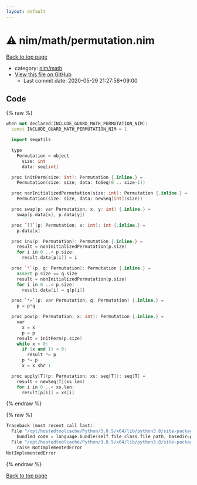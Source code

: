 ```yaml
---
layout: default
---
```


<!-- mathjax config similar to math.stackexchange -->
<script type="text/javascript" async
  src="https://cdnjs.cloudflare.com/ajax/libs/mathjax/2.7.5/MathJax.js?config=TeX-MML-AM_CHTML">
</script>
<script type="text/x-mathjax-config">
  MathJax.Hub.Config({
    TeX: { equationNumbers: { autoNumber: "AMS" }},
    tex2jax: {
      inlineMath: [ ['$','$'] ],
      processEscapes: true
    },
    "HTML-CSS": { matchFontHeight: false },
    displayAlign: "left",
    displayIndent: "2em"
  });
</script>

<script type="text/javascript" src="https://cdnjs.cloudflare.com/ajax/libs/jquery/3.4.1/jquery.min.js"></script>
<script src="https://cdn.jsdelivr.net/npm/jquery-balloon-js@1.1.2/jquery.balloon.min.js" integrity="sha256-ZEYs9VrgAeNuPvs15E39OsyOJaIkXEEt10fzxJ20+2I=" crossorigin="anonymous"></script>
<script type="text/javascript" src="../../../assets/js/copy-button.js"></script>
<link rel="stylesheet" href="../../../assets/css/copy-button.css" />


# :warning: nim/math/permutation.nim

<a href="../../../index.html">Back to top page</a>

* category: <a href="../../../index.html#bd14bd52ccff4808e6325845b40c8b47">nim/math</a>
* <a href="{{ site.github.repository_url }}/blob/master/nim/math/permutation.nim">View this file on GitHub</a>
    - Last commit date: 2020-05-29 21:27:56+09:00




## Code

<a id="unbundled"></a>
{% raw %}
```cpp
when not declared(INCLUDE_GUARD_MATH_PERMUTATION_NIM):
  const INCLUDE_GUARD_MATH_PERMUTATION_NIM = 1

  import sequtils

  type
    Permutation = object
      size: int
      data: seq[int]

  proc initPerm(size: int): Permutation {.inline.} =
    Permutation(size: size, data: toSeq(0 .. size-1))

  proc nonInitializedPermutation(size: int): Permutation {.inline.} =
    Permutation(size: size, data: newSeq[int](size))

  proc swap(p: var Permutation; x, y: int) {.inline.} =
    swap(p.data[x], p.data[y])

  proc `[]`(p: Permutation; x: int): int {.inline.} =
    p.data[x]

  proc inv(p: Permutation): Permutation {.inline.} =
    result = nonInitializedPermutation(p.size)
    for i in 0 ..< p.size:
      result.data[p[i]] = i

  proc `*`(p, q: Permutation): Permutation {.inline.} =
    assert p.size == q.size
    result = nonInitializedPermutation(p.size)
    for i in 0 ..< p.size:
      result.data[i] = q[p[i]]

  proc `*=`(p: var Permutation; q: Permutation) {.inline.} =
    p = p*q

  proc pow(p: Permutation; x: int): Permutation {.inline.} =
    var
      x = x
      p = p
    result = initPerm(p.size)
    while x > 0:
      if (x and 1) > 0:
        result *= p
      p *= p
      x = x shr 1

  proc apply[T](p: Permutation; xs: seq[T]): seq[T] =
    result = newSeq[T](xs.len)
    for i in 0 ..< xs.len:
      result[p[i]] = xs[i]

```
{% endraw %}

<a id="bundled"></a>
{% raw %}
```cpp
Traceback (most recent call last):
  File "/opt/hostedtoolcache/Python/3.8.5/x64/lib/python3.8/site-packages/onlinejudge_verify/docs.py", line 349, in write_contents
    bundled_code = language.bundle(self.file_class.file_path, basedir=pathlib.Path.cwd())
  File "/opt/hostedtoolcache/Python/3.8.5/x64/lib/python3.8/site-packages/onlinejudge_verify/languages/nim.py", line 86, in bundle
    raise NotImplementedError
NotImplementedError

```
{% endraw %}

<a href="../../../index.html">Back to top page</a>

